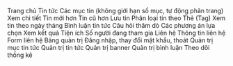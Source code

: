 Trang chủ
Tin tức
Các mục tin (không giới hạn số mục, tự động phân trang)
Xem chi tiết
Tin mới hơn
Tin cũ hơn
Lưu tin
Phân loại tin theo Thẻ (Tag)
Xem tin theo ngày tháng
Bình luận tin tức
Câu hỏi thăm dò
Các phương án lựa chọn
Xem kết quả
Tiện ích
Số người đang tham gia
Liên hệ
Thông tin liên hệ
Form liên hệ
Bảng quản trị
Đăng nhập, thay đổi mật khẩu, thoát
Quản trị mục tin tức
Quản trị tin tức
Quản trị banner
Quản trị bình luận
Theo dõi thống kê

